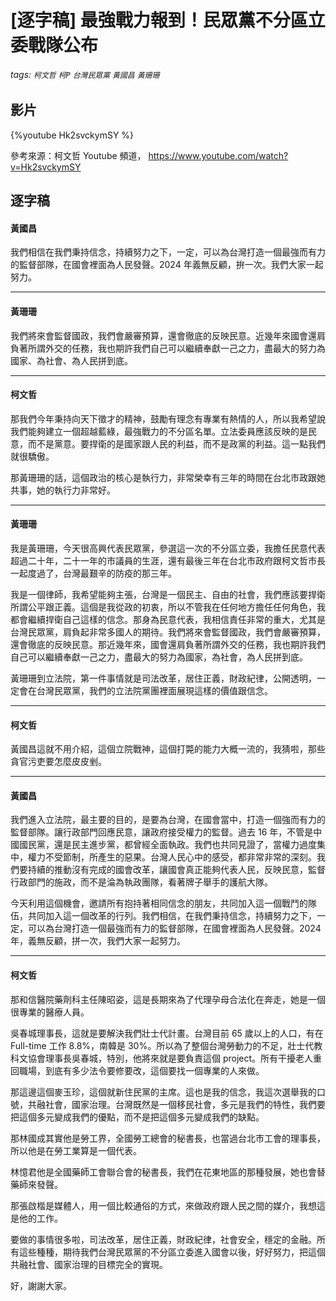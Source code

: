 # [逐字稿] 最強戰力報到！民眾黨不分區立委戰隊公布

###### tags: `柯文哲` `柯P` `台灣民眾黨` `黃國昌` `黃珊珊`

## 影片

{%youtube Hk2svckymSY %}

參考來源：柯文哲 Youtube 頻道， https://www.youtube.com/watch?v=Hk2svckymSY

## 逐字稿

#### 黃國昌

我們相信在我們秉持信念，持續努力之下，一定，可以為台灣打造一個最強而有力的監督部隊，在國會裡面為人民發聲。2024 年義無反顧，拚一次。我們大家一起努力。

---

#### 黃珊珊

我們將來會監督國政，我們會嚴審預算，還會徹底的反映民意。近幾年來國會還肩負著所謂外交的任務，我也期許我們自己可以繼續奉獻一己之力，盡最大的努力為國家、為社會、為人民拼到底。

---

#### 柯文哲

那我們今年秉持向天下徵才的精神，鼓勵有理念有專業有熱情的人，所以我希望說我們能夠建立一個超越藍綠，最強戰力的不分區名單。立法委員應該反映的是民意，而不是黨意。要捍衛的是國家跟人民的利益，而不是政黨的利益。這一點我們就很驕傲。

那黃珊珊的話，這個政治的核心是執行力，非常榮幸有三年的時間在台北市政跟她共事，她的執行力非常好。

---

#### 黃珊珊

我是黃珊珊，今天很高興代表民眾黨，參選這一次的不分區立委，我擔任民意代表超過二十年，二十一年的市議員的生涯，還有最後三年在台北市政府跟柯文哲市長一起度過了，台灣最艱辛的防疫的那三年。

我是一個律師，我希望能夠主張，台灣是一個民主、自由的社會，我們應該要捍衛所謂公平跟正義。這個是我從政的初衷，所以不管我在任何地方擔任任何角色，我都會繼續捍衛自己這樣的信念。那身為民意代表，我相信責任非常的重大，尤其是台灣民眾黨，肩負起非常多國人的期待。我們將來會監督國政，我們會嚴審預算，還會徹底的反映民意。那近幾年來，國會還肩負著所謂外交的任務，我也期許我們自己可以繼續奉獻一己之力，盡最大的努力為國家，為社會，為人民拼到底。

黃珊珊到立法院，第一件事情就是司法改革，居住正義，財政紀律，公開透明，一定會在台灣民眾黨，我們的立法院黨團裡面展現這樣的價值跟信念。

---

#### 柯文哲

黃國昌這就不用介紹，這個立院戰神，這個打斃的能力大概一流的，我猜啦，那些貪官污吏要怎麼皮皮剉。

---

#### 黃國昌

我們進入立法院，最主要的目的，是要為台灣，在國會當中，打造一個強而有力的監督部隊。讓行政部門回應民意，讓政府接受權力的監督。過去 16 年，不管是中國國民黨，還是民主進步黨，都曾經全面執政。我們也共同見證了，當權力過度集中，權力不受節制，所產生的惡果。台灣人民心中的感受，都非常非常的深刻。我們要持續的推動沒有完成的國會改革，讓國會真正能夠代表人民，反映民意，監督行政部門的施政，而不是淪為執政團隊，看著牌子舉手的護航大隊。

今天利用這個機會，邀請所有抱持著相同信念的朋友，共同加入這一個戰鬥的隊伍，共同加入這一個改革的行列。我們相信，在我們秉持信念，持續努力之下，一定，可以為台灣打造一個最強而有力的監督部隊，在國會裡面為人民發聲。2024 年，義無反顧，拼一次，我們大家一起努力。

---

#### 柯文哲

那和信醫院藥劑科主任陳昭姿，這是長期來為了代理孕母合法化在奔走，她是一個很專業的醫療人員。

吳春城理事長，這就是要解決我們壯士代計畫。台灣目前 65 歲以上的人口，有在 Full-time 工作 8.8%，南韓是 30%。所以為了整個台灣勞動力的不足，壯士代教科文協會理事長吳春城，特別，他將來就是要負責這個 project。所有干擾老人重回職場，到底有多少法令要修要改，這個要找一個專業的人來做。

那這邊這個麥玉珍，這個就新住民黨的主席。這也是我的信念，我這次選舉我的口號，共融社會，國家治理。台灣既然是一個移民社會，多元是我們的特性，我們要把這個多元變成我們的優點，而不是把這個多元變成我們的缺點。

那林國成其實他是勞工界，全國勞工總會的秘書長，也當過台北市工會的理事長，所以他是在勞工業算是一個代表。

林憶君他是全國藥師工會聯合會的秘書長，我們在花東地區的那種發展，她也會替藥師來發聲。

那張啟楷是媒體人，用一個比較通俗的方式，來做政府跟人民之間的媒介，我想這是他的工作。

要做的事情很多啦，司法改革，居住正義，財政紀律，社會安全，穩定的金融。所有這些種種，期待我們台灣民眾黨的不分區立委進入國會以後，好好努力，把這個共融社會、國家治理的目標完全的實現。

好，謝謝大家。

